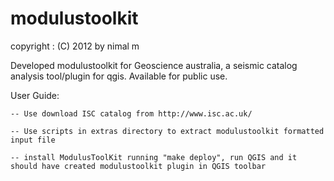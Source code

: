 modulustoolkit
==============
copyright            : (C) 2012 by nimal m

Developed modulustoolkit for Geoscience australia, a seismic catalog analysis tool/plugin for qgis. Available for public use.

User Guide:

  	-- Use download ISC catalog from http://www.isc.ac.uk/

	-- Use scripts in extras directory to extract modulustoolkit formatted input file

	-- install ModulusToolKit running "make deploy", run QGIS and it should have created modulustoolkit plugin in QGIS toolbar 
